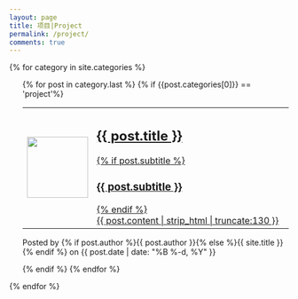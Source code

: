 ```yaml
---
layout: page
title: 项目|Project
permalink: /project/
comments: true
---
```


<!-- <h2>{{ category | first }}({{ category | last | size }})</h2> -->
{% for category in site.categories %}
<ul class="arc-list">
    {% for post in category.last %}
    	{% if {{post.categories[0]}} == 'project'%}
	    	<div class="post-preview">
	          <a href="{{ post.url | prepend: site.baseurl }}">
	          	<table>
			    <tr>
			        <td width="18%"> <img width="110" src="{{ prepend: site.baseurl }}/favicon/160.jpg"></img></td>
			        <td>
						 <h2 class="post-title">
			                  {{ post.title }}
			              </h2>
			              {% if post.subtitle %}
			              <h3 class="post-subtitle">
			                  {{ post.subtitle }}
			              </h3>
			              {% endif %}
			               <div class="post-content-preview">
		                  	{{ post.content | strip_html | truncate:130 }}
			              </div>
			        </td>
			    </tr>
			</table>
		 </a>
          <p class="post-meta">
              Posted by {% if post.author %}{{ post.author }}{% else %}{{ site.title }}{% endif %} on {{ post.date | date: "%B %-d, %Y" }}
          </p>
	      </div>
   		{% endif %}
    {% endfor %}
</ul>
{% endfor %}